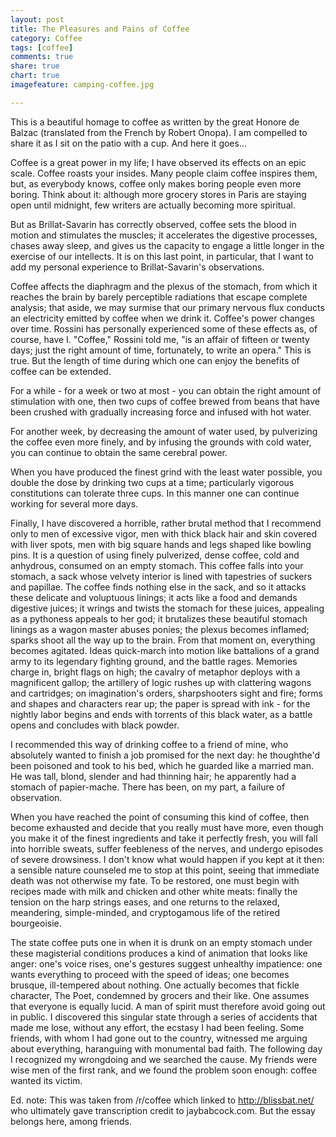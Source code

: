 ```yaml
---
layout: post
title: The Pleasures and Pains of Coffee
category: Coffee
tags: [coffee]
comments: true
share: true
chart: true
imagefeature: camping-coffee.jpg

---
```


This is a beautiful homage to coffee as written by the great Honore de Balzac (translated from the French by Robert Onopa). I am compelled to share it as I sit on the patio with a cup. And here it goes...

Coffee is a great power in my life; I have observed its effects on an epic scale. Coffee roasts your insides. Many people claim coffee inspires them, but, as everybody knows, coffee only makes boring people even more boring. Think about it: although more grocery stores in Paris are staying open until midnight, few writers are actually becoming more spiritual.

But as Brillat-Savarin has correctly observed, coffee sets the blood in motion and stimulates the muscles; it accelerates the digestive processes, chases away sleep, and gives us the capacity to engage a little longer in the exercise of our intellects. It is on this last point, in particular, that I want to add my personal experience to Brillat-Savarin's observations.

Coffee affects the diaphragm and the plexus of the stomach, from which it reaches the brain by barely perceptible radiations that escape complete analysis; that aside, we may surmise that our primary nervous flux conducts an electricity emitted by coffee when we drink it. Coffee's power changes over time. Rossini has personally experienced some of these effects as, of course, have I. "Coffee," Rossini told me, "is an affair of fifteen or twenty days; just the right amount of time, fortunately, to write an opera." This is true. But the length of time during which one can enjoy the benefits of coffee can be extended.

For a while - for a week or two at most - you can obtain the right amount of stimulation with one, then two cups of coffee brewed from beans that have been crushed with gradually increasing force and infused with hot water.

For another week, by decreasing the amount of water used, by pulverizing the coffee even more finely, and by infusing the grounds with cold water, you can continue to obtain the same cerebral power.

When you have produced the finest grind with the least water possible, you double the dose by drinking two cups at a time; particularly vigorous constitutions can tolerate three cups. In this manner one can continue working for several more days.

Finally, I have discovered a horrible, rather brutal method that I recommend only to men of excessive vigor, men with thick black hair and skin covered with liver spots, men with big square hands and legs shaped like bowling pins. It is a question of using finely pulverized, dense coffee, cold and anhydrous, consumed on an empty stomach. This coffee falls into your stomach, a sack whose velvety interior is lined with tapestries of suckers and papillae. The coffee finds nothing else in the sack, and so it attacks these delicate and voluptuous linings; it acts like a food and demands digestive juices; it wrings and twists the stomach for these juices, appealing as a pythoness appeals to her god; it brutalizes these beautiful stomach linings as a wagon master abuses ponies; the plexus becomes inflamed; sparks shoot all the way up to the brain. From that moment on, everything becomes agitated. Ideas quick-march into motion like battalions of a grand army to its legendary fighting ground, and the battle rages. Memories charge in, bright flags on high; the cavalry of metaphor deploys with a magnificent gallop; the artillery of logic rushes up with clattering wagons and cartridges; on imagination's orders, sharpshooters sight and fire; forms and shapes and characters rear up; the paper is spread with ink - for the nightly labor begins and ends with torrents of this black water, as a battle opens and concludes with black powder.

I recommended this way of drinking coffee to a friend of mine, who absolutely wanted to finish a job promised for the next day: he thoughthe'd been poisoned and took to his bed, which he guarded like a married man. He was tall, blond, slender and had thinning hair; he apparently had a stomach of papier-mache. There has been, on my part, a failure of observation.

When you have reached the point of consuming this kind of coffee, then become exhausted and decide that you really must have more, even though you make it of the finest ingredients and take it perfectly fresh, you will fall into horrible sweats, suffer feebleness of the nerves, and undergo episodes of severe drowsiness. I don't know what would happen if you kept at it then: a sensible nature counseled me to stop at this point, seeing that immediate death was not otherwise my fate. To be restored, one must begin with recipes made with milk and chicken and other white meats: finally the tension on the harp strings eases, and one returns to the relaxed, meandering, simple-minded, and cryptogamous life of the retired bourgeoisie.

The state coffee puts one in when it is drunk on an empty stomach under these magisterial conditions produces a kind of animation that looks like anger: one's voice rises, one's gestures suggest unhealthy impatience: one wants everything to proceed with the speed of ideas; one becomes brusque, ill-tempered about nothing. One actually becomes that fickle character, The Poet, condemned by grocers and their like. One assumes that everyone is equally lucid. A man of spirit must therefore avoid going out in public. I discovered this singular state through a series of accidents that made me lose, without any effort, the ecstasy I had been feeling. Some friends, with whom I had gone out to the country, witnessed me arguing about everything, haranguing with monumental bad faith. The following day I recognized my wrongdoing and we searched the cause. My friends were wise men of the first rank, and we found the problem soon enough: coffee wanted its victim.

Ed. note: This was taken from /r/coffee which linked to http://blissbat.net/ who ultimately gave transcription credit to jaybabcock.com. But the essay belongs here, among friends.
